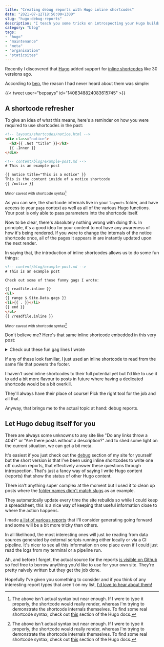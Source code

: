 ```yaml
---
title: "Creating debug reports with Hugo inline shortcodes"
date: "2021-07-12T18:50:00+1300"
slug: "hugo-debug-reports"
description: "I teach you some tricks on introspecting your Hugo builds"
category: "blog"
tags:
- "hugo"
- "maintenance"
- "meta"
- "organisation"
- "staticsites"
---
```


Recently I discovered that [Hugo](https://gohugo.io) added support for [inline shortcodes](https://gohugo.io/templates/shortcode-templates/) like 30 versions ago.

According to [bep](https://github.com/bep), the reason I had never heard about them was simple:

{{< tweet user="bepsays" id="1408348824083615745" >}}

## A shortcode refresher

To give an idea of what this means, here's a reminder on how you were required to use shortcodes in the past:

```html
<!-- layouts/shortcodes/notice.html -->
<div class="notice">
  <h3>{{ .Get "title" }}</h3>
  {{ .Inner }}
</div>

<!-- content/blog/example-post.md -->
# This is an example post

{{ notice title="This is a notice" }}
This is the content inside of a notice shortcode
{{ /notice }}
```
<sup>Minor caveat with shortcode syntax[^syntax]</sup>

As you can see, the shortcode internals live in your `layouts` folder, and have access to your `page` context as well as all of the various Hugo functions. Your post is only able to pass parameters into the shortcode itself.

Now to be clear, there's absolutely nothing wrong with doing this. In principle, it's a good idea for your content to not have any awareness of how it's being rendered. If you were to change the internals of the notice shortcode once, all of the pages it appears in are instantly updated upon the next render.

In saying that, the introduction of inline shortcodes allows us to do some fun things:

```html
<!-- content/blog/example-post.md -->
# This is an example post

Check out some of these funny gags I wrote:

{{ readfile.inline }}
<ul>
{{ range $.Site.Data.gags }}
<li>{{ . }}</li>
{{ end }}
</ul>
{{ /readfile.inline }}
```
<sup>Minor caveat with shortcode syntax[^syntax]</sup>

Don't believe me? Here's that same inline shortcode embedded in this very post:

<details>
  <summary>Check out these fun gag lines I wrote</summary>
  {{< readfile.inline >}}
<ul>
  {{ range $.Site.Data.gags }}
  <li>{{ . }}</li>
  {{ end }}
  </ul>
  {{< /readfile.inline >}}
</details>

If any of these look familiar, I just used an inline shortcode to read from the same file that powers the footer.

I haven't used inline shortcodes to their full potential yet but I'd like to use it to add a bit more flavour to posts in future where having a dedicated shortcode would be a bit overkill.

They'll always have their place of course! Pick the right tool for the job and all that.

Anyway, that brings me to the actual topic at hand: debug reports.

## Let Hugo debug itself for you

There are always some unknowns to any site like "Do any links throw a 404?" or "Are there posts without a description?" and to shed some light on the current situation, we can get a bit meta.

It's easiest if you just check out the [debug](/debug) section of my site for yourself but the short version is that I've been using inline shortcodes to write one off custom reports, that effectively answer these questions through introspection. That's just a fancy way of saying I write Hugo content (reports) that show the status of other Hugo content.

There isn't anything super complex at the moment but I used it to clean up posts where the [folder names didn't match slugs](https://utf9k.net/debug/file-url-match/) as an example.

They automatically update every time the site rebuilds so while I could keep a spreadsheet, this is a nice way of keeping that useful information close to where the action happens.

I made [a list of various reports](https://utf9k.net/debug/reports-todo/) that I'll consider generating going forward and some will be a bit more tricky than others.

In all likelihood, the most interesting ones will just be reading from data sources generated by external scripts running either locally or via a CI pipeline. It's nicer to see all this information on one place even if I could just read the logs from my terminal or a pipeline run.

Ah, and before I forget, the actual source for the reports [is visible on Github](https://github.com/marcus-crane/utf9k/tree/main/content/debug) so feel free to borrow anything you'd like to use for your own site. They're pretty naively written but they get the job done.

Hopefully I've given you something to consider and if you think of any interesting report types that aren't on my list, [I'd love to hear about them!](mailto:hello@utf9k.net)

[^syntax]: The above isn't actual syntax but near enough. If I were to type it properly, the shortcode would really render, whereas I'm trying to demonstrate the shortcode internals themselves. To find some real shortcode syntax, check out [this](https://gohugo.io/templates/shortcode-templates/) section of the Hugo docs.
